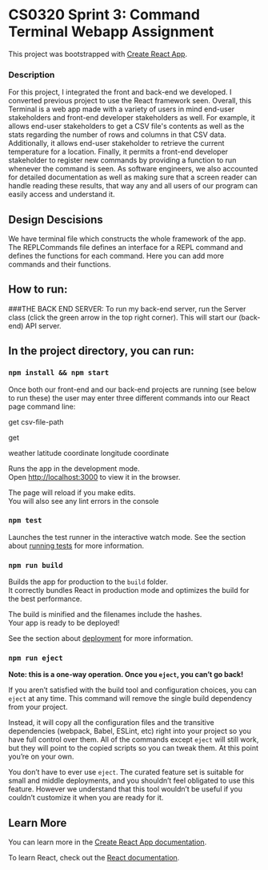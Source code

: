 # CS0320 Sprint 3: Command Terminal Webapp Assignment

This project was bootstrapped with [Create React App](https://github.com/facebook/create-react-app).

#### 


### Description
For this project, I integrated the front and back-end we developed. I converted previous project to use the React framework seen. Overall, this Terminal is a web app made with a variety of users in mind end-user stakeholders and front-end developer stakeholders as well. For example, it allows end-user stakeholders to get a CSV file's contents as well as the stats regarding the number of rows and columns in that CSV data. Additionally, it allows end-user stakeholder to retrieve the current temperature for a location. Finally, it permits a front-end developer stakeholder to register new commands by providing a function to run whenever the command is seen. As software engineers, we also accounted for detailed documentation as well as making sure that a screen reader can handle reading these results, that way any and all users of our program can easily access and understand it.

## Design Descisions 
We have terminal file which constructs the whole framework of the app. The REPLCommands file defines an interface for a REPL command and defines the functions for each command. Here you can add more commands and their functions. 

## How to run:

###THE BACK END SERVER: 
To run my back-end server, run the Server class (click the green arrow in the top right corner). 
This will start our (back-end) API server.

## In the project directory, you can run:

### `npm install && npm start`

Once both our front-end and our back-end projects are running (see below to run these) the user may enter three different commands into our React page command line:

get csv-file-path

get 

weather latitude coordinate longitude coordinate

Runs the app in the development mode.\
Open [http://localhost:3000](http://localhost:3000) to view it in the browser.

The page will reload if you make edits.\
You will also see any lint errors in the console

### `npm test`

Launches the test runner in the interactive watch mode.
See the section about [running tests](https://facebook.github.io/create-react-app/docs/running-tests) for more information.

### `npm run build`

Builds the app for production to the `build` folder.\
It correctly bundles React in production mode and optimizes the build for the best performance.

The build is minified and the filenames include the hashes.\
Your app is ready to be deployed!

See the section about [deployment](https://facebook.github.io/create-react-app/docs/deployment) for more information.

### `npm run eject`

**Note: this is a one-way operation. Once you `eject`, you can’t go back!**

If you aren’t satisfied with the build tool and configuration choices, you can `eject` at any time. This command will remove the single build dependency from your project.

Instead, it will copy all the configuration files and the transitive dependencies (webpack, Babel, ESLint, etc) right into your project so you have full control over them. All of the commands except `eject` will still work, but they will point to the copied scripts so you can tweak them. At this point you’re on your own.

You don’t have to ever use `eject`. The curated feature set is suitable for small and middle deployments, and you shouldn’t feel obligated to use this feature. However we understand that this tool wouldn’t be useful if you couldn’t customize it when you are ready for it.

## Learn More

You can learn more in the [Create React App documentation](https://facebook.github.io/create-react-app/docs/getting-started).

To learn React, check out the [React documentation](https://reactjs.org/).
